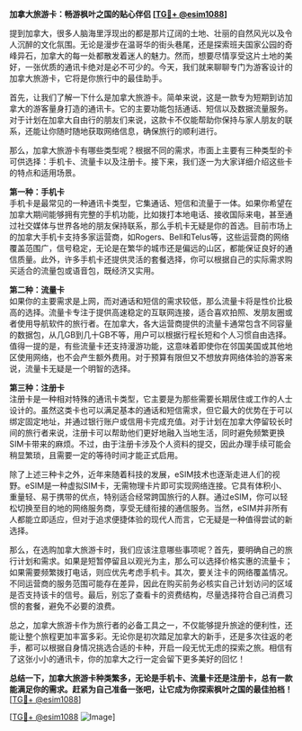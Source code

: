 **加拿大旅游卡：畅游枫叶之国的贴心伴侣 [[TG💪+ @esim1088](https://t.me/s/esim1088)]**

提到加拿大，很多人脑海里浮现出的都是那片辽阔的土地、壮丽的自然风光以及令人沉醉的文化氛围。无论是漫步在温哥华的街头巷尾，还是探索班夫国家公园的奇峰异石，加拿大的每一处都散发着迷人的魅力。然而，想要尽情享受这片土地的美好，一张优质的通讯卡绝对是必不可少的。今天，我们就来聊聊专门为游客设计的加拿大旅游卡，它将是你旅行中的最佳助手。

首先，让我们了解一下什么是加拿大旅游卡。简单来说，这是一款专为短期到访加拿大的游客量身打造的通讯卡。它的主要功能包括通话、短信以及数据流量服务。对于计划在加拿大自由行的朋友们来说，这款卡不仅能帮助你保持与家人朋友的联系，还能让你随时随地获取网络信息，确保旅行的顺利进行。

那么，加拿大旅游卡有哪些类型呢？根据不同的需求，市面上主要有三种类型的卡可供选择：手机卡、流量卡以及注册卡。接下来，我们逐一为大家详细介绍这些卡的特点和适用场景。

**第一种：手机卡**  
手机卡是最常见的一种通讯卡类型，它集通话、短信和流量于一体。如果你希望在加拿大期间能够拥有完整的手机功能，比如拨打本地电话、接收国际来电，甚至通过社交媒体与世界各地的朋友保持联系，那么手机卡无疑是你的首选。目前市场上的加拿大手机卡支持多家运营商，如Rogers、Bell和Telus等，这些运营商的网络覆盖范围广，信号稳定，无论是在繁华的城市还是偏远的山区，都能保证良好的通信质量。此外，许多手机卡还提供灵活的套餐选择，你可以根据自己的实际需求购买适合的流量包或语音包，既经济又实用。

**第二种：流量卡**  
如果你的主要需求是上网，而对通话和短信的需求较低，那么流量卡将是性价比极高的选择。流量卡专注于提供高速稳定的互联网连接，适合喜欢拍照、发朋友圈或者使用导航软件的旅行者。在加拿大，各大运营商提供的流量卡通常包含不同容量的数据包，从几GB到几十GB不等，用户可以根据行程长短和个人习惯自由选择。值得一提的是，有些流量卡还支持漫游功能，这意味着即使你在邻国美国或其他地区使用网络，也不会产生额外费用。对于预算有限但又不想放弃网络体验的游客来说，流量卡无疑是一个明智的选择。

**第三种：注册卡**  
注册卡是一种相对特殊的通讯卡类型，它主要是为那些需要长期居住或工作的人士设计的。虽然这类卡也可以满足基本的通话和短信需求，但它最大的优势在于可以绑定固定地址，并通过银行账户或信用卡完成充值。对于计划在加拿大停留较长时间的旅行者来说，注册卡可以帮助他们更好地融入当地生活，同时避免频繁更换SIM卡带来的麻烦。不过，由于注册卡涉及个人资料的提交，因此办理手续可能会稍显繁琐，且需要一定的等待时间才能正式启用。

除了上述三种卡之外，近年来随着科技的发展，eSIM技术也逐渐走进人们的视野。eSIM是一种虚拟SIM卡，无需物理卡片即可实现网络连接。它具有体积小、重量轻、易于携带的优点，特别适合经常跨国旅行的人群。通过eSIM，你可以轻松切换至目的地的网络服务商，享受无缝衔接的通信服务。当然，eSIM并非所有人都能立即适应，但对于追求便捷体验的现代人而言，它无疑是一种值得尝试的新选择。

那么，在选购加拿大旅游卡时，我们应该注意哪些事项呢？首先，要明确自己的旅行计划和需求。如果是短暂停留且以观光为主，那么可以选择价格实惠的流量卡；如果需要频繁拨打电话，则应优先考虑手机卡。其次，要关注卡的网络覆盖情况。不同运营商的服务范围可能存在差异，因此在购买前务必核实自己计划访问的区域是否支持该卡的信号。最后，别忘了查看卡的资费结构，尽量选择符合自己消费习惯的套餐，避免不必要的浪费。

总之，加拿大旅游卡作为旅行者的必备工具之一，不仅能够提升旅途的便利性，还能让整个旅程更加丰富多彩。无论你是初次踏足加拿大的新手，还是多次往返的老手，都可以根据自身情况挑选合适的卡种，开启一段无忧无虑的探索之旅。相信有了这张小小的通讯卡，你的加拿大之行一定会留下更多美好的回忆！

**总结一下，加拿大旅游卡种类繁多，无论是手机卡、流量卡还是注册卡，总有一款能满足你的需求。赶紧为自己准备一张吧，让它成为你探索枫叶之国的最佳拍档！** [[TG💪+ @esim1088](https://t.me/s/esim1088)]

[[TG💪+ @esim1088](https://t.me/s/esim1088) ![Image](https://i.postimg.cc/4NQfJmqS/Snipaste-2025-05-13-00-14-12.png)]